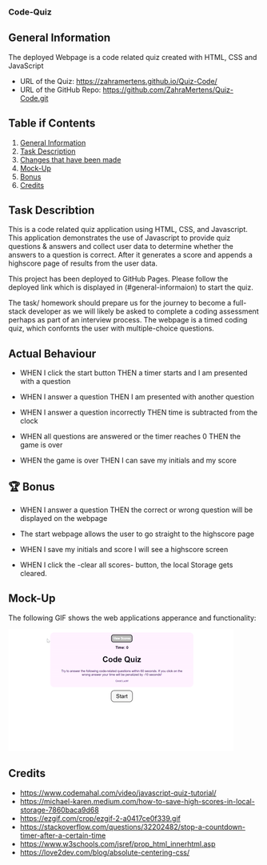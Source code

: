 ### Code-Quiz

## General Information

The deployed Webpage is a code related quiz created with HTML, CSS and JavaScript

* URL of the Quiz: https://zahramertens.github.io/Quiz-Code/
* URL of the GitHub Repo: https://github.com/ZahraMertens/Quiz-Code.git


## Table if Contents
1. [General Information](#general-informaion)
2. [Task Description](#task-description)
3. [Changes that have been made](#changes-that-have-been-made)
4. [Mock-Up](#mock-up)
5. [Bonus](#bonus)
6. [Credits](#credits)


## Task Describtion

This is a code related quiz application using HTML, CSS, and Javascript. This application demonstrates the use of Javascript to provide quiz questions & answers and collect user data to determine whether the answers to a question is correct. After it generates a score and appends a highscore page of results from the user data.

This project has been deployed to GitHub Pages. Please follow the deployed link which is displayed in (#general-informaion) to start the quiz.

The task/ homework should prepare us for the journey to become a full-stack developer as we will likely be asked to complete a coding assessment perhaps as part of an interview process.
The webpage is a timed coding quiz, which confornts the user with multiple-choice questions.


## Actual Behaviour

* WHEN I click the start button THEN a timer starts and I am presented with a question

* WHEN I answer a question THEN I am presented with another question

* WHEN I answer a question incorrectly THEN time is subtracted from the clock

* WHEN all questions are answered or the timer reaches 0 THEN the game is over

* WHEN the game is over THEN I can save my initials and my score

## 🏆 Bonus


* WHEN I answer a question THEN the correct or wrong question will be displayed on the webpage

* The start webpage allows the user to go straight to the highscore page

* WHEN I save my initials and score I will see a highscore screen

* WHEN I click the -clear all scores- button, the local Storage gets cleared.

## Mock-Up

The following GIF shows the web applications apperance and functionality:

![Code-Quiz-Demo](./assets/images/code-quiz.gif)

## Credits

* https://www.codemahal.com/video/javascript-quiz-tutorial/
* https://michael-karen.medium.com/how-to-save-high-scores-in-local-storage-7860baca9d68
* https://ezgif.com/crop/ezgif-2-a0417ce0f339.gif
* https://stackoverflow.com/questions/32202482/stop-a-countdown-timer-after-a-certain-time
* https://www.w3schools.com/jsref/prop_html_innerhtml.asp
* https://love2dev.com/blog/absolute-centering-css/


